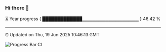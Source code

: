 ### Hi there 👋

⏳ Year progress { █████████████▁▁▁▁▁▁▁▁▁▁▁▁▁▁▁▁▁ } 46.42 %

---

⏰ Updated on Thu, 19 Jun 2025 10:46:13 GMT

![Progress Bar CI](https://github.com/IshwaranRudhara/GIT-ACTION/workflows/Progress%20Bar%20CI/badge.svg)
